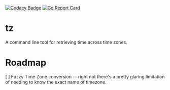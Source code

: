 [![Codacy Badge](https://app.codacy.com/project/badge/Grade/11c6a0474c0f4ca5b151fd0de684d89c)](https://www.codacy.com/gh/jmillerv/tz/dashboard?utm_source=github.com&amp;utm_medium=referral&amp;utm_content=jmillerv/tz&amp;utm_campaign=Badge_Grade) [![Go Report Card](https://goreportcard.com/badge/github.com/jmillerv/tz)](https://goreportcard.com/report/github.com/jmillerv/tz)
# tz

A command line tool for retrieving time across time zones.

# Roadmap
[ ] Fuzzy Time Zone conversion -- right not there's a pretty glaring limitation of needing to know the exact name of timezone.
